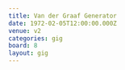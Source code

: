 ```yaml
---
title: Van der Graaf Generator
date: 1972-02-05T12:00:00.000Z
venue: v2
categories: gig
board: 8
layout: gig
---
```

